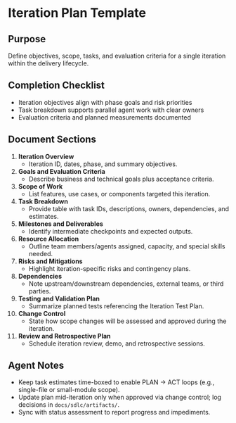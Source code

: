# Iteration Plan Template


## Purpose
Define objectives, scope, tasks, and evaluation criteria for a single iteration within the delivery lifecycle.

## Completion Checklist
- Iteration objectives align with phase goals and risk priorities
- Task breakdown supports parallel agent work with clear owners
- Evaluation criteria and planned measurements documented

## Document Sections
1. **Iteration Overview**
   - Iteration ID, dates, phase, and summary objectives.
2. **Goals and Evaluation Criteria**
   - Describe business and technical goals plus acceptance criteria.
3. **Scope of Work**
   - List features, use cases, or components targeted this iteration.
4. **Task Breakdown**
   - Provide table with task IDs, descriptions, owners, dependencies, and estimates.
5. **Milestones and Deliverables**
   - Identify intermediate checkpoints and expected outputs.
6. **Resource Allocation**
   - Outline team members/agents assigned, capacity, and special skills needed.
7. **Risks and Mitigations**
   - Highlight iteration-specific risks and contingency plans.
8. **Dependencies**
   - Note upstream/downstream dependencies, external teams, or third parties.
9. **Testing and Validation Plan**
   - Summarize planned tests referencing the Iteration Test Plan.
10. **Change Control**
    - State how scope changes will be assessed and approved during the iteration.
11. **Review and Retrospective Plan**
    - Schedule iteration review, demo, and retrospective sessions.

## Agent Notes
- Keep task estimates time-boxed to enable PLAN → ACT loops (e.g., single-file or small-module scope).
- Update plan mid-iteration only when approved via change control; log decisions in `docs/sdlc/artifacts/`.
- Sync with status assessment to report progress and impediments.
